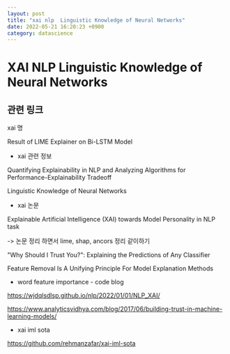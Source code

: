 ```yaml
---
layout: post
title: "xai nlp  Linguistic Knowledge of Neural Networks"
date: 2022-05-21 16:20:23 +0900
category: datascience
---
```



# XAI NLP Linguistic Knowledge of Neural Networks

## 관련 링크  

xai 명

Result of LIME Explainer on Bi-LSTM Model


- xai 관련 정보 

Quantifying Explainability in NLP and Analyzing Algorithms for  Performance-Explainability Tradeoff

Linguistic Knowledge of Neural Networks

- xai 논문 

Explainable Artificial Intelligence (XAI) towards Model Personality in NLP task

-> 논문 정리 하면서 lime, shap, ancors 정리 같이하기 

"Why Should I Trust You?": Explaining the Predictions of Any Classifier

Feature Removal Is A Unifying Principle For  Model Explanation Methods




- word feature importance - code blog 

https://wjdqlsdlsp.github.io/nlp/2022/01/01/NLP_XAI/

https://www.analyticsvidhya.com/blog/2017/06/building-trust-in-machine-learning-models/

- xai iml sota

https://github.com/rehmanzafar/xai-iml-sota



